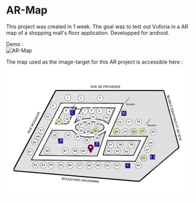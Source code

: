 # AR-Map

This project was created in 1 week. The goal was to test out Vuforia in a AR map of a shopping mall's floor application. Developped for android.

Demo : <br>
![AR-Map](Assets/Misc/AR-Map-Demo.gif)

The map used as the image-target for this AR project is accessible here : ![](Assets/Misc/map.jpg)
